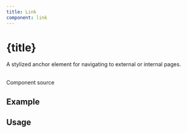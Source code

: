```yaml
---
title: Link
component: link
---
```


<script lang='ts'>
    import {examples} from './examples.ts'
    import {CodePreview} from '$lib/components/tzezars-enhancements/code-preview'
    import {CodeBlock} from '$lib/components/tzezars-enhancements/code-block'
    import {Link} from '$lib/components/tzezars-enhancements/link'
    import {createGitHubLink} from '$lib/utils'
</script>


# {title}

A stylized anchor element for navigating to external or internal pages.

<br/>

<Link href={createGitHubLink(component)}>Component source</Link>

## Example

<CodePreview code={examples.link.code} class="">
<examples.link.component />
</CodePreview>


## Usage

<CodeBlock code={examples.linkUsage.code} lang='svelte' />